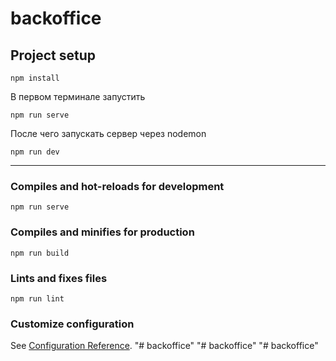 # backoffice

## Project setup
```
npm install
```
В первом терминале запустить 
```
npm run serve
```
После чего запускать сервер через nodemon
```
npm run dev
```
-------------------------------------------------------
### Compiles and hot-reloads for development
```
npm run serve
```

### Compiles and minifies for production
```
npm run build
```

### Lints and fixes files
```
npm run lint
```

### Customize configuration
See [Configuration Reference](https://cli.vuejs.org/config/).
"# backoffice" 
"# backoffice" 
"# backoffice" 
